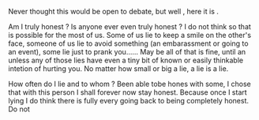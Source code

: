 

Never thought this would be open to debate, but well , here it is . 

Am I truly honest ? Is anyone ever even truly honest ? 
I do not think so that is possible for the most of us. Some of us lie to keep a smile on the other's face, someone of us lie to avoid something (an embarassment or going to an event), some lie just to prank you......
May be all of that is fine, until an unless any of those lies have even a tiny bit of known or easily thinkable intetion of hurting you. No matter how small or big a lie, a lie is a lie. 

How often do I lie and to whom ?
Been able tobe hones with some, I chose that with this person I shall forever now stay honest. Because once I start lying I do think there is fully every going back to being completely honest. Do not
